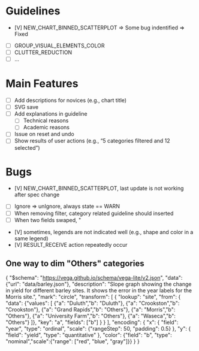 # Guidelines
- [V] NEW_CHART_BINNED_SCATTERPLOT => Some bug indentified => Fixed
- [ ] GROUP_VISUAL_ELEMENTS_COLOR
- [ ] CLUTTER_REDUCTION
- [ ] ...

# Main Features
- [ ] Add descriptions for novices (e.g., chart title)
- [ ] SVG save
- [ ] Add explanations in guideline
  - [ ] Technical reasons
  - [ ] Academic reasons
- [ ] Issue on reset and undo
- [ ] Show results of user actions (e.g., “5 categories filtered and 12 selected”)

# Bugs
- [V] NEW_CHART_BINNED_SCATTERPLOT, last update is not working after spec change
- [ ] Ignore => unIgnore, always state == WARN
- [ ] When removing filter, category related guideline should inserted
- [ ] When two fields swaped, "
- [V] sometimes, legends are not indicated well (e.g., shape and color in a same legend)
- [V] RESULT_RECEIVE action repeatedly occur

## One way to dim "Others" categories
{
  "$schema": "https://vega.github.io/schema/vega-lite/v2.json",
  "data": {"url": "data/barley.json"},
  "description": "Slope graph showing the change in yield for different barley sites. It shows the error in the year labels for the Morris site.",
  "mark": "circle",
   "transform": [
    {
      "lookup": "site",
      "from": {
        "data": {"values": [
      {"a": "Duluth","b": "Duluth"}, {"a": "Crookston","b": "Crookston"},
      {"a": "Grand Rapids","b": "Others"}, {"a": "Morris","b": "Others"},
      {"a": "University Farm","b": "Others"}, {"a": "Waseca","b": "Others"}
    ]},
        "key": "a",
        "fields": ["b"]
      }
    }
  ],
  "encoding": {
    "x": {
      "field": "year",
      "type": "ordinal",
      "scale": {"rangeStep": 50, "padding": 0.5}
    },
    "y": {
      "field": "yield",
      "type": "quantitative"
    },
    "color": {"field": "b", "type": "nominal","scale":{"range": ["red", "blue", "gray"]}}
  }
}
